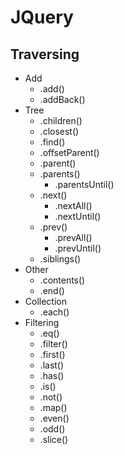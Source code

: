 # JQuery
## Traversing
- Add
    - .add()
    - .addBack()
- Tree 
    - .children()
    - .closest()
    - .find()
    - .offsetParent()
    - .parent()
    - .parents()
        - .parentsUntil()
    - .next()
        - .nextAll()
        - .nextUntil()
    - .prev()
        - .prevAll()
        - .prevUntil()
    - .siblings()
- Other
    - .contents()
    - .end()
- Collection
    - .each()
- Filtering
    - .eq()
    - .filter()
    - .first()
    - .last()
    - .has()
    - .is()
    - .not()
    - .map()
    - .even()
    - .odd()
    - .slice()